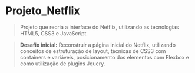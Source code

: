 # Projeto_Netflix
>Projeto que recria a interface do Netflix, utilizando as tecnologias HTML5, CSS3 e JavaScript.  

>**Desafio inicial:** Reconstruir a página inicial do Netflix, utilizando conceitos de estruturação de layout, técnicas de CSS3 com containers e variáveis, posicionamento dos elementos com Flexbox e como utilização de plugins Jquery. 
